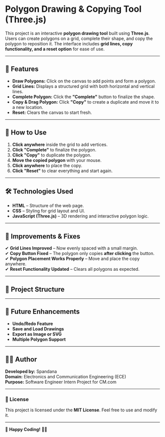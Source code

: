 # **Polygon Drawing & Copying Tool (Three.js)**  

This project is an interactive **polygon drawing tool** built using **Three.js**. Users can create polygons on a grid, complete their shape, and copy the polygon to reposition it. The interface includes **grid lines, copy functionality, and a reset option** for ease of use.

---

## **🚀 Features**
- **Draw Polygons:** Click on the canvas to add points and form a polygon.
- **Grid Lines:** Displays a structured grid with both horizontal and vertical lines.
- **Complete Polygon:** Click the **"Complete"** button to finalize the shape.
- **Copy & Drag Polygon:** Click **"Copy"** to create a duplicate and move it to a new location.
- **Reset:** Clears the canvas to start fresh.

---

## **📌 How to Use**
1. **Click anywhere** inside the grid to add vertices.
2. **Click "Complete"** to finalize the polygon.
3. **Click "Copy"** to duplicate the polygon.
4. **Move the copied polygon** with your mouse.
5. **Click anywhere** to place the copy.
6. **Click "Reset"** to clear everything and start again.

---

## **🛠️ Technologies Used**
- **HTML** – Structure of the web page.
- **CSS** – Styling for grid layout and UI.
- **JavaScript (Three.js)** – 3D rendering and interactive polygon logic.

---

## **🎯 Improvements & Fixes**
✔ **Grid Lines Improved** – Now evenly spaced with a small margin.  
✔ **Copy Button Fixed** – The polygon only copies **after clicking** the button.  
✔ **Polygon Placement Works Properly** – Move and place the copy anywhere.  
✔ **Reset Functionality Updated** – Clears all polygons as expected.  

---



## **📂 Project Structure**


---

## **📌 Future Enhancements**
- **Undo/Redo Feature**
- **Save and Load Drawings**
- **Export as Image or SVG**
- **Multiple Polygon Support**

---

## **👨‍💻 Author**
**Developed by:** Spandana  
**Domain:** Electronics and Communication Engineering (ECE)  
**Purpose:** Software Engineer Intern Project for CM.com  

---

### **📜 License**
This project is licensed under the **MIT License**. Feel free to use and modify it.  

---

🚀 **Happy Coding!** 🎨✨  

